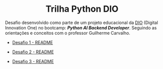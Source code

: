 # <div align="center"> Trilha Python DIO </div>

Desafio desenvolvido como parte de um projeto educacional da [DIO](https://www.dio.me/users/david_henrique_pe) (Digital Innovation One) no bootcamp: **_Python AI Backend Developer_**. Seguindo as orientações e conceitos com o professor Guilherme Carvalho.
<br>
- [Desafio 1 - README](https://github.com/David-Henriqu3/Bootcamp-DIO-Python/blob/main/Desafio-1/README_Desafio-1.md)

- [Desafio 2 - README](https://github.com/David-Henriqu3/Bootcamp-DIO-Python/blob/main/Desafio-2/README_Desafio-2.md)

- [Desafio 3 - README]()

